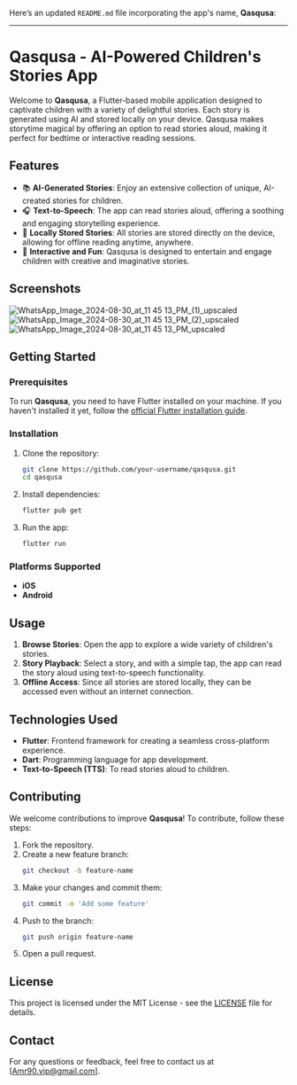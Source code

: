 Here’s an updated `README.md` file incorporating the app's name, **Qasqusa**:

---

# Qasqusa - AI-Powered Children's Stories App

Welcome to **Qasqusa**, a Flutter-based mobile application designed to captivate children with a variety of delightful stories. Each story is generated using AI and stored locally on your device. Qasqusa makes storytime magical by offering an option to read stories aloud, making it perfect for bedtime or interactive reading sessions.

## Features

- 📚 **AI-Generated Stories**: Enjoy an extensive collection of unique, AI-created stories for children.
- 🎧 **Text-to-Speech**: The app can read stories aloud, offering a soothing and engaging storytelling experience.
- 📂 **Locally Stored Stories**: All stories are stored directly on the device, allowing for offline reading anytime, anywhere.
- 🌙 **Interactive and Fun**: Qasqusa is designed to entertain and engage children with creative and imaginative stories.

## Screenshots

![WhatsApp_Image_2024-08-30_at_11 45 13_PM_(1)_upscaled](https://github.com/user-attachments/assets/581c194f-401b-42e1-89e8-f716ef17b010)
![WhatsApp_Image_2024-08-30_at_11 45 13_PM_(2)_upscaled](https://github.com/user-attachments/assets/1861096b-d809-43fb-b1a6-dd3b6fa0a125)
![WhatsApp_Image_2024-08-30_at_11 45 13_PM_upscaled](https://github.com/user-attachments/assets/a6ad0409-6a9a-459d-ad42-a4e97b14b493)

## Getting Started

### Prerequisites

To run **Qasqusa**, you need to have Flutter installed on your machine. If you haven't installed it yet, follow the [official Flutter installation guide](https://flutter.dev/docs/get-started/install).

### Installation

1. Clone the repository:
   ```bash
   git clone https://github.com/your-username/qasqusa.git
   cd qasqusa
   ```

2. Install dependencies:
   ```bash
   flutter pub get
   ```

3. Run the app:
   ```bash
   flutter run
   ```

### Platforms Supported

- **iOS**
- **Android**

## Usage

1. **Browse Stories**: Open the app to explore a wide variety of children's stories.
2. **Story Playback**: Select a story, and with a simple tap, the app can read the story aloud using text-to-speech functionality.
3. **Offline Access**: Since all stories are stored locally, they can be accessed even without an internet connection.

## Technologies Used

- **Flutter**: Frontend framework for creating a seamless cross-platform experience.
- **Dart**: Programming language for app development.
- **Text-to-Speech (TTS)**: To read stories aloud to children.

## Contributing

We welcome contributions to improve **Qasqusa**! To contribute, follow these steps:

1. Fork the repository.
2. Create a new feature branch:
   ```bash
   git checkout -b feature-name
   ```
3. Make your changes and commit them:
   ```bash
   git commit -m 'Add some feature'
   ```
4. Push to the branch:
   ```bash
   git push origin feature-name
   ```
5. Open a pull request.

## License

This project is licensed under the MIT License - see the [LICENSE](LICENSE) file for details.

## Contact

For any questions or feedback, feel free to contact us at [Amr90.vip@gmail.com].

